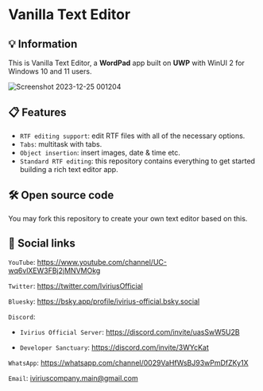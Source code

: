 # Vanilla Text Editor

## 💡 Information

This is Vanilla Text Editor, a **WordPad** app built on **UWP** with WinUI 2 for Windows 10 and 11 users.

![Screenshot 2023-12-25 001204](https://github.com/IviriusMain/Ivirius-Text-Editor/assets/106150547/43e0aef5-5b22-4750-9250-a2c5baecb8f0)

## 📋 Features

- `RTF editing support`: edit RTF files with all of the necessary options.
- `Tabs`: multitask with tabs.
- `Object insertion`: insert images, date & time etc.
- `Standard RTF editing`: this repository contains everything to get started building a rich text editor app.

## 🛠️ Open source code

You may fork this repository to create your own text editor based on this.

## 💬 Social links

`YouTube`: https://www.youtube.com/channel/UC-wq6vlXEW3FBj2jMNVMOkg

`Twitter`: https://twitter.com/IviriusOfficial

`Bluesky`: https://bsky.app/profile/ivirius-official.bsky.social

`Discord`: 

- `Ivirius Official Server`: https://discord.com/invite/uasSwW5U2B

- `Developer Sanctuary`: https://discord.com/invite/3WYcKat

`WhatsApp`: https://whatsapp.com/channel/0029VaHfWsBJ93wPmDfZKy1X

`Email`: iviriuscompany.main@gmail.com
